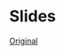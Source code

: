 # Slides

[Original](https://docs.google.com/presentation/d/1Wh4ZwTKG1h66f3mTD4GQO8rKwGDEJeBSvUDJ3udU1LA/edit#slide=id.g1b20e4e474_0_55)
